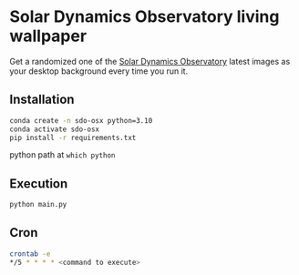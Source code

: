 # Solar Dynamics Observatory living wallpaper

Get a randomized one of the [Solar Dynamics Observatory](https://sdo.gsfc.nasa.gov/data/) latest images as your desktop background every time you run it.


## Installation

```bash
conda create -n sdo-osx python=3.10
conda activate sdo-osx
pip install -r requirements.txt
```
python path at `which python`

## Execution

```bash
python main.py
```
## Cron

```bash
crontab -e
*/5 * * * * <command to execute>
```